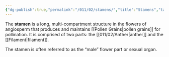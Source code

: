 ```yaml
---
{"dg-publish":true,"permalink":"/011/02/stamens/","title":"Stamens","tags":["BIOL412"],"created":"2024-09-26T13:45:04.131-07:00","updated":"2024-09-26T15:25:59.043-07:00"}
---
```


The **stamen** is a long, multi-compartment structure in the flowers of angiosperm that produces and maintains [[Pollen Grains\|pollen grains]] for pollination. It is comprised of two parts: the [[011/02/Anther\|anther]] and the [[Filament\|filament]].

The stamen is often referred to as the “male” flower part or sexual organ.